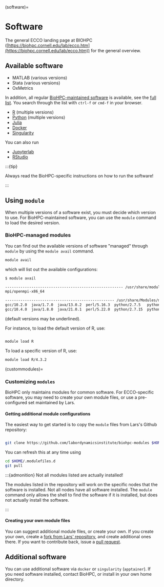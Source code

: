 (software)=
# Software

The general ECCO landing page at BIOHPC ([https://biohpc.cornell.edu/lab/ecco.htm](https://biohpc.cornell.edu/lab/ecco.htm)) for the general overview.

## Available software

- MATLAB (various versions)
- Stata (various versions)
- OxMetrics 

In addition, all regular [BioHPC-maintained software](https://biohpc.cornell.edu/lab/userguide.aspx?a=software) is available, see the [full list](https://biohpc.cornell.edu/lab/userguide.aspx?a=software). You search through the list with `ctrl-f` or `cmd-f` in your browser.

- [R](https://biohpc.cornell.edu/lab/userguide.aspx?a=software&i=37#c) (multiple versions)
- [Python](https://biohpc.cornell.edu/lab/userguide.aspx?a=software&i=556#c) (multiple versions)
- [Julia](https://biohpc.cornell.edu/lab/userguide.aspx?a=software&i=182#c)
- [Docker](https://biohpc.cornell.edu/lab/userguide.aspx?a=software&i=340#c)
- [Singularity](https://biohpc.cornell.edu/lab/userguide.aspx?a=software&i=543#c)

You can also run

- [Jupyterlab](https://biohpc.cornell.edu/lab/userguide.aspx?a=software&i=1053#c)
- [RStudio](https://biohpc.cornell.edu/lab/userguide.aspx?a=software&i=266#c)

:::{tip}

Always read the BioHPC-specific instructions on how to run the software!

:::


## Using `module`

When multiple versions of a software exist, you must decide which version to use. For BioHPC-maintained software, you can use the `module` command to load the desired version. 

### BioHPC-managed modules

You can find out the available versions of software "managed" through `module` by using the `module avail` command.

```bash
module avail 
```

which will list out the available configurations:

```bash
$ module avail

------------------------------------------------------ /usr/share/modulefiles -------------------------------------------------------
mpi/openmpi-x86_64  

-------------------------------------------------- /usr/share/Modules/modulefiles ---------------------------------------------------
gcc/10.2.0  java/1.7.0  java/13.0.2  perl/5.16.3  python/2.7.5   python/3.6.15-r9  R/4.0.5-r9  R/4.2.1-r9  
gcc/10.4.0  java/1.8.0  java/21.0.1  perl/5.22.0  python/2.7.15  python/3.10.6-r9  R/4.1.3-r9  R/4.3.2     
```

(default versions may be underlined).



For instance, to load the default version of R, use:

```bash

module load R
```

To load a specific version of R, use:

```bash
module load R/4.3.2
```

(custommodules)=
### Customizing `modules`

BioHPC only maintains modules for common software. For ECCO-specific software, you may need to create your own module files, or use a pre-configured set maintained by Lars.

#### Getting additional module configurations

The easiest way to get started is to copy the `module` files from Lars's Github repository:

```bash

git clone https://github.com/labordynamicsinstitute/biohpc-modules $HOME/.modulefiles.d
```

You can refresh this at any time using

```bash
cd $HOME/.modulefiles.d
git pull
```

:::{admonition} Not all modules listed are actually installed!

The modules listed in the repository will work on the specific nodes that the software is installed. Not all nodes have all software installed. The `module` command only allows the shell to find the software if it is installed, but does not actually install the software.

:::

#### Creating your own module files

You can suggest additional module files, or create your own. If you create your own, create a [fork from Lars' repository](https://github.com/labordynamicsinstitute/biohpc-modules/fork), and create additional ones there. If you want to contribute back, issue a [pull request](https://github.com/labordynamicsinstitute/biohpc-modules/compare).


## Additional software

You can use additional software via `docker` or `singularity` (`apptainer`). If you need software installed, contact BioHPC, or install in your own home directory.